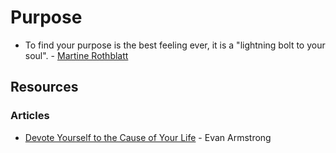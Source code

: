 # Purpose

* To find your purpose is the best feeling ever, it is a "lightning bolt to your soul". - [Martine Rothblatt](https://twitter.com/skybiome)

## Resources

### Articles

* [Devote Yourself to the Cause of Your Life](https://every.to/napkin-math/devote-yourself-to-the-cause-of-your-life) - Evan Armstrong
